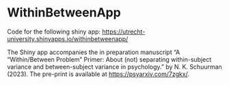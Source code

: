 # WithinBetweenApp

Code for the following shiny app: https://utrecht-university.shinyapps.io/withinbetweenapp/

The Shiny app accompanies the in preparation manuscript “A “Within/Between Problem” Primer: About (not) separating within-subject variance and between-subject variance in psychology.” by N. K. Schuurman (2023). The pre-print is available at https://psyarxiv.com/7zgkx/.
